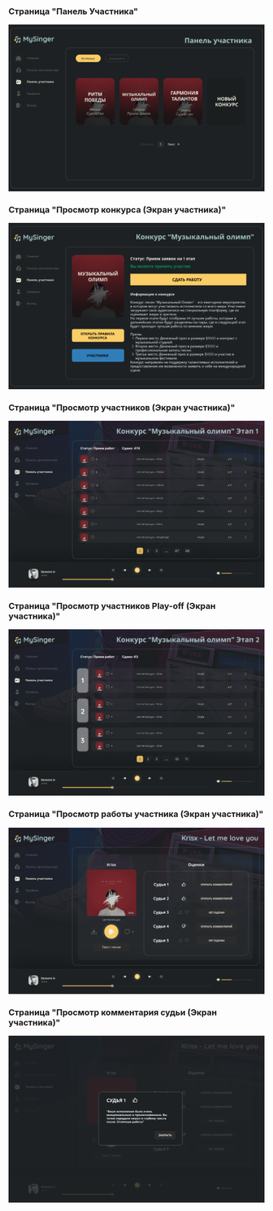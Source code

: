 ### Страница "Панель Участника"

![](imgs/18.player_pannel.png)

### Страница "Просмотр конкурса (Экран участника)"

![](imgs/18.player_panel_battles.png)

### Страница "Просмотр участников (Экран участника)"

![](imgs/19.players_list_1_player_auth.png)

### Страница "Просмотр участников Play-off (Экран участника)"

![](imgs/20.players_list_2_player_view.png)

### Страница "Просмотр работы участника (Экран участника)"

![](imgs/21.review_track_player_view.png)

### Страница "Просмотр комментария судьи (Экран участника)"

![](imgs/22.review_comment_player_view.png)